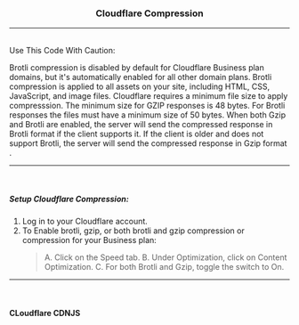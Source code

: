<h3 align="center">Cloudflare Compression</h3>

---

<br>
Use This Code With Caution:

Brotli compression is disabled by default for Cloudflare Business plan domains, but it's automatically enabled for all other domain plans. Brotli compression is applied to all assets on your site, including HTML, CSS, JavaScript, and image files. Cloudflare requires a minimum file size to apply compresssion. The minimum size for GZIP responses is 48 bytes. For Brotli responses the files must have a minimum size of 50 bytes. When both Gzip and Brotli are enabled, the server will send the compressed response in Brotli format if the client supports it. If the client is older and does not support Brotli, the server will send the compressed response in Gzip format .

---

<br>

##### Setup Cloudflare Compression:
1. Log in to your Cloudflare account.
2. To Enable brotli, gzip, or both brotli and gzip compression or compression for your Business plan:
   > A. Click on the Speed tab.
   > B. Under Optimization, click on Content Optimization.
   > C. For both Brotli and Gzip, toggle the switch to On.
---

<br>

#### CLoudflare CDNJS